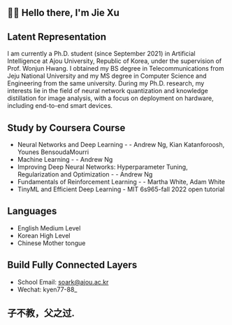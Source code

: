 ## 👋👋 Hello there, I'm Jie Xu

## Latent Representation


I am currently a Ph.D. student (since September 2021) in Artificial Intelligence at Ajou University, Republic of Korea, under the supervision of Prof. Wonjun Hwang. I obtained my BS degree in Telecommunications from Jeju National University and my MS degree in Computer Science and Engineering from the same university. During my Ph.D. research, my interests lie in the field of neural network quantization and knowledge distillation for image analysis, with a focus on deployment on hardware, including end-to-end smart devices.

## Study by Coursera Course
* Neural Networks and Deep Learning - - Andrew Ng, Kian Katanforoosh, Younes BensoudaMourri
* Machine Learning - - Andrew Ng
* Improving Deep Neural Networks: Hyperparameter Tuning, Regularization and Optimization - - Andrew Ng
* Fundamentals of Reinforcement Learning - - Martha White, Adam White
* TinyML and Efficient Deep Learning - MIT 6s965-fall 2022 open tutorial

## Languages
* English Medium Level
* Korean High Level
* Chinese Mother tongue

## Build Fully Connected Layers
* School Email: soark@ajou.ac.kr
* Wechat: kyen77-88_

## 子不教，父之过.
